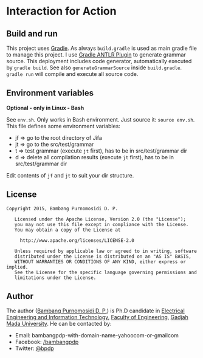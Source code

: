 # Interaction for Action

## Build and run

This project uses [Gradle](http://www.gradle.org). As always `build.gradle` is used as main gradle file to manage this project. I use [Gradle ANTLR Plugin](https://docs.gradle.org/current/userguide/antlr_plugin.html) to generate grammar source. This deployment includes code generator, automatically executed by ``gradle build``. See also ``generateGrammarSource`` inside ``build.gradle``. `gradle run` will compile and execute all source code.

## Environment variables

**Optional - only in Linux - Bash**

See ``env.sh``. Only works in Bash environment. Just source it: ``source env.sh``. This file defines some environment variables:
* jf => go to the root directory of Jifa
* jt => go to the src/test/grammar
* t => test grammar (execute ``jt`` first), has to be in src/test/grammar dir
* d => delete all compilation results (execute ``jt`` first), has to be in src/test/grammar dir

Edit contents of ``jf`` and ``jt`` to suit your dir structure.

## License

~~~
Copyright 2015, Bambang Purnomosidi D. P.

   Licensed under the Apache License, Version 2.0 (the "License");
   you may not use this file except in compliance with the License.
   You may obtain a copy of the License at

     http://www.apache.org/licenses/LICENSE-2.0

   Unless required by applicable law or agreed to in writing, software
   distributed under the License is distributed on an "AS IS" BASIS,
   WITHOUT WARRANTIES OR CONDITIONS OF ANY KIND, either express or implied.
   See the License for the specific language governing permissions and
   limitations under the License.
~~~

## Author

The author ([Bambang Purnomosidi D. P.](http://bpdp.name)) is Ph.D candidate in [Electrical Engineering and Information Technology](http://pasca.te.ugm.ac.id), [Faculty of Engineering](http://www.fakultas-teknik.ugm.ac.id), [Gadjah Mada University](http://www.ugm.ac.id). He can be contacted by:
* Email: bambangpdp-with-domain-name-yahoocom-or-gmailcom
* Facebook: [/bambangpdp](http://www.facebook.com/bambangpdp)
* Twitter: [@bpdp](http://twitter.com/bpdp)
